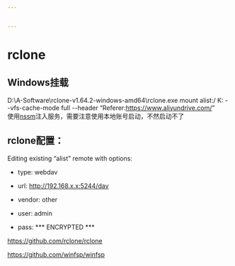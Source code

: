 ```yaml
---


---
```


<h1 id="rclone">rclone</h1>
<h2 id="windows挂载">Windows挂载</h2>
<p>D:\A-Software\rclone-v1.64.2-windows-amd64\rclone.exe mount alist:/ K: --vfs-cache-mode full  --header “Referer:<a href="https://www.aliyundrive.com/">https://www.aliyundrive.com/</a>”<br>
使用<a href="https://nssm.cc/">nssm</a>注入服务，需要注意使用本地账号启动，不然启动不了</p>
<h2 id="rclone配置：">rclone配置：</h2>
<p>Editing existing “alist” remote with options:</p>
<ul>
<li>
<p>type: webdav</p>
</li>
<li>
<p>url: <a href="http://192.168.123.139:5244/dav">http://192.168.x.x:5244/dav</a></p>
</li>
<li>
<p>vendor: other</p>
</li>
<li>
<p>user: admin</p>
</li>
<li>
<p>pass: *** ENCRYPTED ***</p>
</li>
</ul>
<p><a href="https://github.com/rclone/rclone">https://github.com/rclone/rclone</a></p>
<p><a href="https://github.com/winfsp/winfsp">https://github.com/winfsp/winfsp</a></p>

